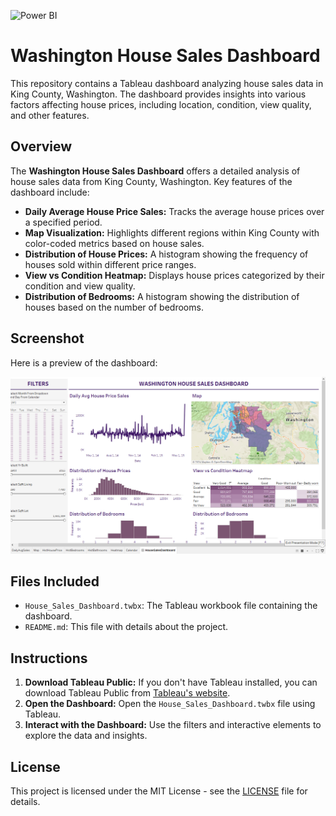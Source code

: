 ![Power BI](https://img.shields.io/badge/Made%20with-Power%20BI-blue?logo=powerbi&logoColor=white)
# Washington House Sales Dashboard

This repository contains a Tableau dashboard analyzing house sales data in King County, Washington. The dashboard provides insights into various factors affecting house prices, including location, condition, view quality, and other features.

## Overview

The **Washington House Sales Dashboard** offers a detailed analysis of house sales data from King County, Washington. Key features of the dashboard include:

- **Daily Average House Price Sales:** Tracks the average house prices over a specified period.
- **Map Visualization:** Highlights different regions within King County with color-coded metrics based on house sales.
- **Distribution of House Prices:** A histogram showing the frequency of houses sold within different price ranges.
- **View vs Condition Heatmap:** Displays house prices categorized by their condition and view quality.
- **Distribution of Bedrooms:** A histogram showing the distribution of houses based on the number of bedrooms.

## Screenshot

Here is a preview of the dashboard:

![Dashboard Screenshot](https://github.com/AbdullahAkhlaq/House_Sales_Dashboard/blob/main/Dashboard%204.png)

## Files Included

- `House_Sales_Dashboard.twbx`: The Tableau workbook file containing the dashboard.
- `README.md`: This file with details about the project.

## Instructions

1. **Download Tableau Public:** If you don't have Tableau installed, you can download Tableau Public from [Tableau's website](https://public.tableau.com/en-us/s/download).
2. **Open the Dashboard:** Open the `House_Sales_Dashboard.twbx` file using Tableau.
3. **Interact with the Dashboard:** Use the filters and interactive elements to explore the data and insights.

## License

This project is licensed under the MIT License - see the [LICENSE](LICENSE) file for details.


